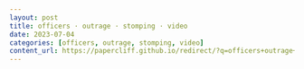 ```yaml
---
layout: post
title: officers · outrage · stomping · video
date: 2023-07-04
categories: [officers, outrage, stomping, video]
content_url: https://papercliff.github.io/redirect/?q=officers+outrage+stomping+video&tbs=cdr:1,cd_min:7/3/2023,cd_max:7/5/2023
---
```

